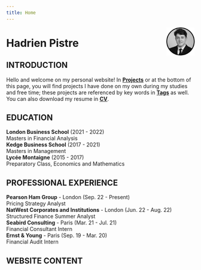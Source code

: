 ```yaml
---
title: Home
---
```


[<img src="crop_hp.png" style="max-width:15%;min-width:40px;float:right;" alt="Github repo" />](https://www.linkedin.com/in/hadrien-pistre/)

# Hadrien Pistre

## INTRODUCTION

Hello and welcome on my personal website! In **[Projects](https://hp-personal-website.com/categories/)** or at the bottom of this page, you will find projects I have done on my own during my studies and free time; these projects are referenced by key words in **[Tags](https://hp-personal-website.com/tags/)** as well. You can also download my resume in **<a href="https://hp-personal-website.com/hadrien_pistre_cv.pdf" target="_blank">CV</a>**.

## EDUCATION

**London Business School** (2021 - 2022)\
Masters in Financial Analysis\
**Kedge Business School** (2017 - 2021)\
Masters in Management\
**Lycée Montaigne** (2015 - 2017)\
Preparatory Class, Economics and Mathematics

## PROFESSIONAL EXPERIENCE

**Pearson Ham Group** - London (Sep. 22 - Present)\
Pricing Strategy Analyst\
**NatWest Corporates and Institutions** - London (Jun. 22 - Aug. 22)\
Structured Finance Summer Analyst\
**Seabird Consulting** - Paris (Mar. 21 - Jul. 21)\
Financial Consultant Intern\
**Ernst & Young** - Paris (Sep. 19 - Mar. 20)\
Financial Audit Intern

## WEBSITE CONTENT
